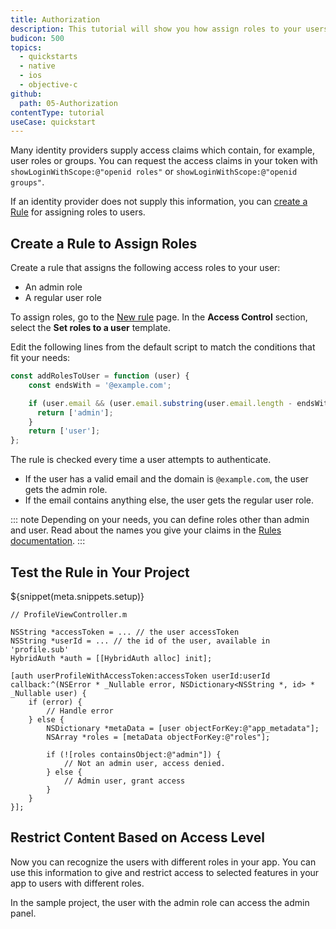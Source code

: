 ```yaml
---
title: Authorization
description: This tutorial will show you how assign roles to your users, and use those claims to authorize or deny a user to perform certain actions in the app.
budicon: 500
topics:
  - quickstarts
  - native
  - ios
  - objective-c
github:
  path: 05-Authorization
contentType: tutorial
useCase: quickstart
---
```


Many identity providers supply access claims which contain, for example, user roles or groups. You can request the access claims in your token with `showLoginWithScope:@"openid roles"` or `showLoginWithScope:@"openid groups"`.

If an identity provider does not supply this information, you can [create a Rule](https://auth0.com/docs/rules)  for assigning roles to users.

## Create a Rule to Assign Roles

Create a rule that assigns the following access roles to your user:
* An admin role
* A regular user role

To assign roles, go to the [New rule](${manage_url}/#/rules/new) page. In the **Access Control** section, select the **Set roles to a user** template.

Edit the following lines from the default script to match the conditions that fit your needs:

```js
const addRolesToUser = function (user) {
    const endsWith = '@example.com';

    if (user.email && (user.email.substring(user.email.length - endsWith.length, user.email.length) === endsWith)) {
      return ['admin'];
    }
    return ['user'];
};
```

The rule is checked every time a user attempts to authenticate.

* If the user has a valid email and the domain is `@example.com`, the user gets the admin role.
* If the email contains anything else, the user gets the regular user role.

::: note
Depending on your needs, you can define roles other than admin and user. Read about the names you give your claims in the [Rules documentation](/rules#hello-world).
:::

## Test the Rule in Your Project

${snippet(meta.snippets.setup)}

```objc
// ProfileViewController.m

NSString *accessToken = ... // the user accessToken
NSString *userId = ... // the id of the user, available in 'profile.sub'
HybridAuth *auth = [[HybridAuth alloc] init];

[auth userProfileWithAccessToken:accessToken userId:userId callback:^(NSError * _Nullable error, NSDictionary<NSString *, id> * _Nullable user) {
    if (error) {
        // Handle error
    } else {
        NSDictionary *metaData = [user objectForKey:@"app_metadata"];
        NSArray *roles = [metaData objectForKey:@"roles"];

        if (![roles containsObject:@"admin"]) {
            // Not an admin user, access denied.
        } else {
            // Admin user, grant access
        }
    }
}];
```

## Restrict Content Based on Access Level

Now you can recognize the users with different roles in your app. You can use this information to give and restrict access to selected features in your app to users with different roles.

In the sample project, the user with the admin role can access the admin panel.

